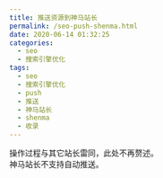 ```yaml
---
title: 推送资源到神马站长
permalink: /seo-push-shenma.html
date: 2020-06-14 01:32:25
categories:
  - seo
  - 搜索引擎优化
tags:
  - seo
  - 搜索引擎优化
  - push
  - 推送
  - 神马站长
  - shenma
  - 收录
---
```


操作过程与其它站长雷同，此处不再赘述。  
神马站长不支持自动推送。
